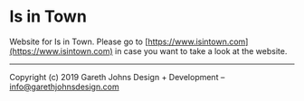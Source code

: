 # Is in Town

Website for Is in Town. Please go to [https://www.isintown.com](https://www.isintown.com) in case you want to take a look at the website.

* * *

Copyright (c) 2019 Gareth Johns Design + Development – info@garethjohnsdesign.com